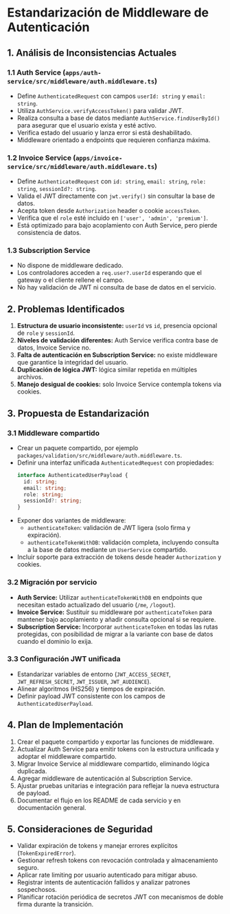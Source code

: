 # Estandarización de Middleware de Autenticación

## 1. Análisis de Inconsistencias Actuales

### 1.1 Auth Service (`apps/auth-service/src/middleware/auth.middleware.ts`)
- Define `AuthenticatedRequest` con campos `userId: string` y `email: string`.
- Utiliza `AuthService.verifyAccessToken()` para validar JWT.
- Realiza consulta a base de datos mediante `AuthService.findUserById()` para asegurar que el usuario exista y esté activo.
- Verifica estado del usuario y lanza error si está deshabilitado.
- Middleware orientado a endpoints que requieren confianza máxima.

### 1.2 Invoice Service (`apps/invoice-service/src/middleware/auth.middleware.ts`)
- Define `AuthenticatedRequest` con `id: string`, `email: string`, `role: string`, `sessionId?: string`.
- Valida el JWT directamente con `jwt.verify()` sin consultar la base de datos.
- Acepta token desde `Authorization` header o cookie `accessToken`.
- Verifica que el `role` esté incluido en `['user', 'admin', 'premium']`.
- Está optimizado para bajo acoplamiento con Auth Service, pero pierde consistencia de datos.

### 1.3 Subscription Service
- No dispone de middleware dedicado.
- Los controladores acceden a `req.user?.userId` esperando que el gateway o el cliente rellene el campo.
- No hay validación de JWT ni consulta de base de datos en el servicio.

## 2. Problemas Identificados

1. **Estructura de usuario inconsistente:** `userId` vs `id`, presencia opcional de `role` y `sessionId`.
2. **Niveles de validación diferentes:** Auth Service verifica contra base de datos, Invoice Service no.
3. **Falta de autenticación en Subscription Service:** no existe middleware que garantice la integridad del usuario.
4. **Duplicación de lógica JWT:** lógica similar repetida en múltiples archivos.
5. **Manejo desigual de cookies:** solo Invoice Service contempla tokens via cookies.

## 3. Propuesta de Estandarización

### 3.1 Middleware compartido
- Crear un paquete compartido, por ejemplo `packages/validation/src/middleware/auth.middleware.ts`.
- Definir una interfaz unificada `AuthenticatedRequest` con propiedades:
  ```ts
  interface AuthenticatedUserPayload {
    id: string;
    email: string;
    role: string;
    sessionId?: string;
  }
  ```
- Exponer dos variantes de middleware:
  - `authenticateToken`: validación de JWT ligera (solo firma y expiración).
  - `authenticateTokenWithDB`: validación completa, incluyendo consulta a la base de datos mediante un `UserService` compartido.
- Incluir soporte para extracción de tokens desde header `Authorization` y cookies.

### 3.2 Migración por servicio
- **Auth Service:** Utilizar `authenticateTokenWithDB` en endpoints que necesitan estado actualizado del usuario (`/me`, `/logout`).
- **Invoice Service:** Sustituir su middleware por `authenticateToken` para mantener bajo acoplamiento y añadir consulta opcional si se requiere.
- **Subscription Service:** Incorporar `authenticateToken` en todas las rutas protegidas, con posibilidad de migrar a la variante con base de datos cuando el dominio lo exija.

### 3.3 Configuración JWT unificada
- Estandarizar variables de entorno (`JWT_ACCESS_SECRET`, `JWT_REFRESH_SECRET`, `JWT_ISSUER`, `JWT_AUDIENCE`).
- Alinear algoritmos (HS256) y tiempos de expiración.
- Definir payload JWT consistente con los campos de `AuthenticatedUserPayload`.

## 4. Plan de Implementación

1. Crear el paquete compartido y exportar las funciones de middleware.
2. Actualizar Auth Service para emitir tokens con la estructura unificada y adoptar el middleware compartido.
3. Migrar Invoice Service al middleware compartido, eliminando lógica duplicada.
4. Agregar middleware de autenticación al Subscription Service.
5. Ajustar pruebas unitarias e integración para reflejar la nueva estructura de payload.
6. Documentar el flujo en los README de cada servicio y en documentación general.

## 5. Consideraciones de Seguridad

- Validar expiración de tokens y manejar errores explícitos (`TokenExpiredError`).
- Gestionar refresh tokens con revocación controlada y almacenamiento seguro.
- Aplicar rate limiting por usuario autenticado para mitigar abuso.
- Registrar intents de autenticación fallidos y analizar patrones sospechosos.
- Planificar rotación periódica de secretos JWT con mecanismos de doble firma durante la transición.
